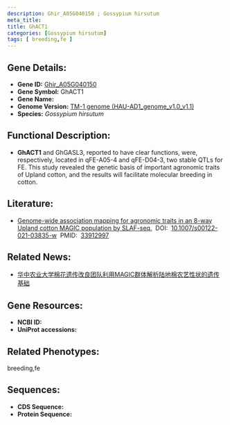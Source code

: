 ```yaml
---
description: Ghir_A05G040150 ; Gossypium hirsutum
meta_title:
title: GhACT1
categories: [Gossypium hirsutum]
tags: [ breeding,fe ]
---
```


## Gene Details:
- **Gene ID:**	[Ghir_A05G040150]()
- **Gene Symbol:** GhACT1
- **Gene Name:** 
- **Genome Version:** [TM-1 genome (HAU-AD1_genome_v1.0_v1.1)]()
- **Species:** *Gossypium hirsutum*

## Functional Description:
   - **GhACT1** and GhGASL3, reported to have clear functions, were, respectively, located in qFE-A05-4 and qFE-D04-3, two stable QTLs for FE. This study revealed the genetic basis of important agronomic traits of Upland cotton, and the results will facilitate molecular breeding in cotton.

## Literature:
   - [Genome-wide association mapping for agronomic traits in an 8-way Upland cotton MAGIC population by SLAF-seq.]( https://link.springer.com/article/10.1007/s00122-021-03835-w#Tab3)&nbsp;&nbsp;DOI:&nbsp;&nbsp;[10.1007/s00122-021-03835-w](https://link.springer.com/article/10.1007/s00122-021-03835-w#Tab3)&nbsp;&nbsp;PMID:&nbsp;&nbsp;[33912997](https://pubmed.ncbi.nlm.nih.gov/33912997/)

## Related News:
   - [华中农业大学棉花遗传改良团队利用MAGIC群体解析陆地棉农艺性状的遗传基础](https://mp.weixin.qq.com/s?__biz=Mzg3MDEwNDEyMg==&mid=2247514127&idx=6&sn=b97a7fbe1c6b1af2e98ab95639161a48&chksm=ce90155af9e79c4cc49b980ab12513b18f2fe666465604374b70f215451cd429378f87cdac42&scene=27#wechat_redirect)

## Gene Resources:
- **NCBI ID:** [](https://www.ncbi.nlm.nih.gov/gene/?term=)
- **UniProt accessions:** [](https://www.uniprot.org/uniprotkb//entry)

## Related Phenotypes:
breeding,fe

## Sequences:
- **CDS Sequence:**
- **Protein Sequence:**
